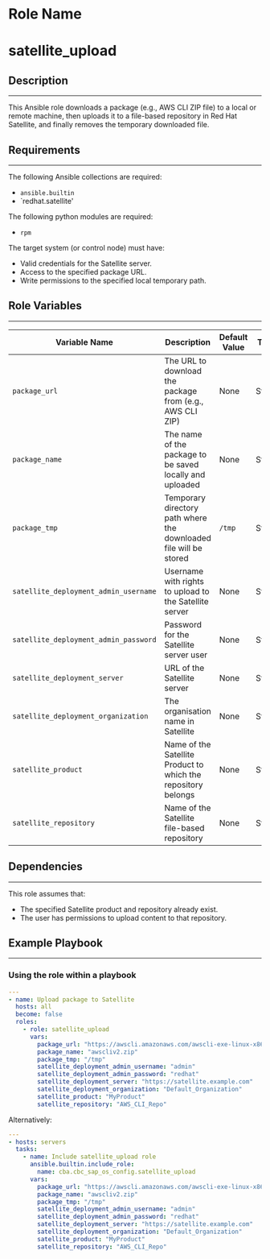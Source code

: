 Role Name
=========

# satellite_upload

## Description
------------
This Ansible role downloads a package (e.g., AWS CLI ZIP file) to a local or remote machine, then uploads it to a file-based repository in Red Hat Satellite, and finally removes the temporary downloaded file.

## Requirements
------------
The following Ansible collections are required:

- `ansible.builtin`
- `redhat.satellite'

The following python modules are required: 

- `rpm`

The target system (or control node) must have:
- Valid credentials for the Satellite server.
- Access to the specified package URL.
- Write permissions to the specified local temporary path.

## Role Variables
--------------
| Variable Name                         | Description                                                            | Default Value | Type   |
|--------------------------------------|------------------------------------------------------------------------|--------------|--------|
| `package_url`                        | The URL to download the package from (e.g., AWS CLI ZIP)              | None         | String |
| `package_name`                       | The name of the package to be saved locally and uploaded              | None         | String |
| `package_tmp`                        | Temporary directory path where the downloaded file will be stored     | `/tmp`       | String |
| `satellite_deployment_admin_username`| Username with rights to upload to the Satellite server                | None         | String |
| `satellite_deployment_admin_password`| Password for the Satellite server user                                 | None         | String |
| `satellite_deployment_server`        | URL of the Satellite server                                           | None         | String |
| `satellite_deployment_organization`  | The organisation name in Satellite                                    | None         | String |
| `satellite_product`                  | Name of the Satellite Product to which the repository belongs          | None         | String |
| `satellite_repository`               | Name of the Satellite file-based repository                            | None         | String |

## Dependencies
------------
This role assumes that:
- The specified Satellite product and repository already exist.
- The user has permissions to upload content to that repository.

## Example Playbook
----------------

### Using the role within a playbook
```yaml
---
- name: Upload package to Satellite
  hosts: all
  become: false
  roles:
    - role: satellite_upload
      vars:
        package_url: "https://awscli.amazonaws.com/awscli-exe-linux-x86_64.zip"
        package_name: "awscliv2.zip"
        package_tmp: "/tmp"
        satellite_deployment_admin_username: "admin"
        satellite_deployment_admin_password: "redhat"
        satellite_deployment_server: "https://satellite.example.com"
        satellite_deployment_organization: "Default_Organization"
        satellite_product: "MyProduct"
        satellite_repository: "AWS_CLI_Repo"
```

Alternatively: 

```yaml
---
- hosts: servers
  tasks:
    - name: Include satellite_upload role
      ansible.builtin.include_role:
        name: cba.cbc_sap_os_config.satellite_upload
      vars:
        package_url: "https://awscli.amazonaws.com/awscli-exe-linux-x86_64.zip"
        package_name: "awscliv2.zip"
        package_tmp: "/tmp"
        satellite_deployment_admin_username: "admin"
        satellite_deployment_admin_password: "redhat"
        satellite_deployment_server: "https://satellite.example.com"
        satellite_deployment_organization: "Default_Organization"
        satellite_product: "MyProduct"
        satellite_repository: "AWS_CLI_Repo"
```
